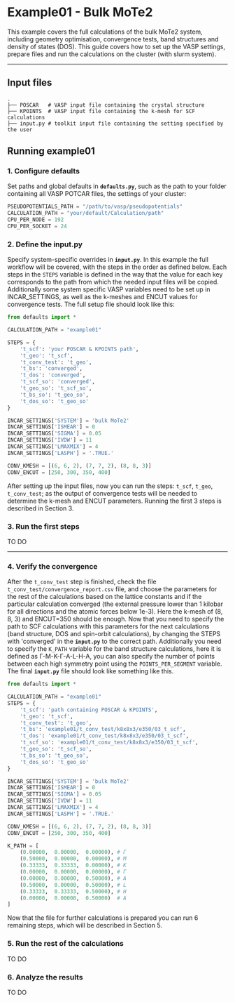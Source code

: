# Example01 - Bulk MoTe2

This example covers the full calculations of the bulk MoTe2 system, including geometry optimisation, convergence tests, band structures and density of states (DOS).
This guide covers how to set up the VASP settings, prepare files and run the calculations on the cluster (with slurm system).

---

## Input files

```
.
├── POSCAR   # VASP input file containing the crystal structure
├── KPOINTS  # VASP input file containing the k-mesh for SCF calculations
├── input.py # toolkit input file containing the setting specified by the user
```

## Running example01

### 1. Configure defaults
Set paths and global defaults in **`defaults.py`**, such as the path to your folder containing all VASP POTCAR files, the settings of your cluster:

```python
PSEUDOPOTENTIALS_PATH = "/path/to/vasp/pseudopotentials"
CALCULATION_PATH = "your/default/Calculation/path"
CPU_PER_NODE = 192
CPU_PER_SOCKET = 24
```

### 2. Define the input.py
Specify system-specific overrides in **`input.py`**. In this example the full workflow will be covered, with the steps in the order as defined below. Each steps in the `STEPS` variable is defined in the way that the value for each key corresponds to the path from which the needed input files will be copied. Additionally some system specific VASP variables need to be set up in INCAR_SETTINGS, as well as the k-meshes and ENCUT values for convergence tests. The full setup file should look like this:

```python
from defaults import *

CALCULATION_PATH = "example01"

STEPS = {
    't_scf': 'your POSCAR & KPOINTS path',    
    't_geo': 't_scf',
    't_conv_test': 't_geo',
    't_bs': 'converged',
    't_dos': 'converged',
    't_scf_so': 'converged',
    't_geo_so': 't_scf_so',
    't_bs_so': 't_geo_so',
    't_dos_so': 't_geo_so'
}

INCAR_SETTINGS['SYSTEM'] = 'bulk MoTe2'
INCAR_SETTINGS['ISMEAR'] = 0
INCAR_SETTINGS['SIGMA'] = 0.05
INCAR_SETTINGS['IVDW'] = 11
INCAR_SETTINGS['LMAXMIX'] = 4
INCAR_SETTINGS['LASPH'] = '.TRUE.'

CONV_KMESH = [(6, 6, 2), (7, 7, 2), (8, 8, 3)] 
CONV_ENCUT = [250, 300, 350, 400]
```
After setting up the input files, now you can run the steps: `t_scf`, `t_geo`, `t_conv_test`; as the output of convergence tests will be needed to determine the k-mesh and ENCUT parameters. Running the first 3 steps is described in Section 3.

### 3. Run the first steps
TO DO

---

### 4. Verify the convergence
After the `t_conv_test` step is finished, check the file `t_conv_test/convergence_report.csv` file, and choose the parameters for the rest of the calculations based on the lattice constants and if the particular calculation converged (the external pressure lower than 1 kilobar for all directions and the atomic forces below 1e-3). Here the k-mesh of (8, 8, 3) and ENCUT=350 should be enough. Now that you need to specify the path to SCF calculations with this parameters for the next calculations (band structure, DOS and spin-orbit calculations), by changing the STEPS with 'converged' in the **`input.py`** to the correct path. Additionally you need to specify the `K_PATH` variable for the band structure calculations, here it is defined as Γ-M-K-Γ-A-L-H-A, you can also specify the number of points between each high symmetry point using the `POINTS_PER_SEGMENT` variable. The final **`input.py`** file should look like something like this.

```python
from defaults import *

CALCULATION_PATH = "example01"
STEPS = {
    't_scf': 'path containing POSCAR & KPOINTS',    
    't_geo': 't_scf',
    't_conv_test': 't_geo',
    't_bs': 'example01/t_conv_test/k8x8x3/e350/03_t_scf',
    't_dos': 'example01/t_conv_test/k8x8x3/e350/03_t_scf',
    't_scf_so': 'example01/t_conv_test/k8x8x3/e350/03_t_scf',
    't_geo_so': 't_scf_so',
    't_bs_so': 't_geo_so',
    't_dos_so': 't_geo_so'
}

INCAR_SETTINGS['SYSTEM'] = 'bulk MoTe2'
INCAR_SETTINGS['ISMEAR'] = 0
INCAR_SETTINGS['SIGMA'] = 0.05
INCAR_SETTINGS['IVDW'] = 11
INCAR_SETTINGS['LMAXMIX'] = 4
INCAR_SETTINGS['LASPH'] = '.TRUE.'

CONV_KMESH = [(6, 6, 2), (7, 7, 2), (8, 8, 3)] 
CONV_ENCUT = [250, 300, 350, 400]

K_PATH = [
    (0.00000,  0.00000,  0.00000), # Γ
    (0.50000,  0.00000,  0.00000), # M 
    (0.33333,  0.33333,  0.00000), # K
    (0.00000,  0.00000,  0.00000), # Γ
    (0.00000,  0.00000,  0.50000), # A
    (0.50000,  0.00000,  0.50000), # L
    (0.33333,  0.33333,  0.50000), # H
    (0.00000,  0.00000,  0.50000)  # A
]
```
Now that the file for further calculations is prepared you can run 6 remaining steps, which will be described in Section 5.

### 5. Run the rest of the calculations
TO DO

### 6. Analyze the results
TO DO

